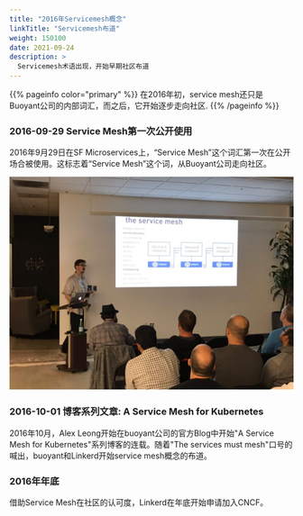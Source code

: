 ```yaml
---
title: "2016年Servicemesh概念"
linkTitle: "Servicemesh布道"
weight: 150100
date: 2021-09-24
description: >
  Servicemesh术语出现，开始早期社区布道
---
```


{{% pageinfo color="primary" %}}
在2016年初，service mesh还只是Buoyant公司的内部词汇，而之后，它开始逐步走向社区.
{{% /pageinfo %}}

### 2016-09-29 Service Mesh第一次公开使用

2016年9月29日在SF Microservices上，“Service Mesh”这个词汇第一次在公开场合被使用。这标志着“Service Mesh”这个词，从Buoyant公司走向社区。

![](images/first-service-mesh.png)

### 2016-10-01 博客系列文章: A Service Mesh for Kubernetes

2016年10月，Alex Leong开始在buoyant公司的官方Blog中开始"A Service Mesh for Kubernetes"系列博客的连载。随着"The services must mesh"口号的喊出，buoyant和Linkerd开始service mesh概念的布道。

### 2016年年底

借助Service Mesh在社区的认可度，Linkerd在年底开始申请加入CNCF。

